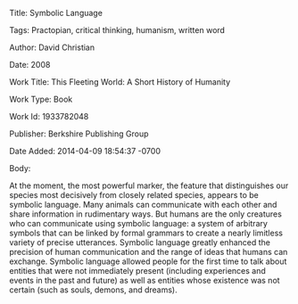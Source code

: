 Title:  Symbolic Language

Tags:   Practopian, critical thinking, humanism, written word

Author: David Christian

Date:   2008

Work Title: This Fleeting World: A Short History of Humanity

Work Type: Book

Work Id: 1933782048

Publisher: Berkshire Publishing Group

Date Added: 2014-04-09 18:54:37 -0700

Body: 

At the moment, the most powerful marker, the feature that distinguishes our species most decisively from closely related species, appears to be symbolic language. Many animals can communicate with each other and share information in rudimentary ways. But humans are the only creatures who can communicate using symbolic language: a system of arbitrary symbols that can be linked by formal grammars to create a nearly limitless variety of precise utterances. Symbolic language greatly enhanced the precision of human communication and the range of ideas that humans can exchange. Symbolic language allowed people for the first time to talk about entities that were not immediately present (including experiences and events in the past and future) as well as entities whose existence was not certain (such as souls, demons, and dreams). 

